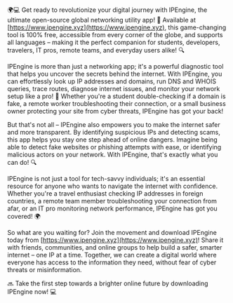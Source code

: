 🌍💻 Get ready to revolutionize your digital journey with IPEngine, the ultimate open-source global networking utility app! 🚀 Available at [https://www.ipengine.xyz](https://www.ipengine.xyz), this game-changing tool is 100% free, accessible from every corner of the globe, and supports all languages – making it the perfect companion for students, developers, travelers, IT pros, remote teams, and everyday users alike! 🔍

IPEngine is more than just a networking app; it's a powerful diagnostic tool that helps you uncover the secrets behind the internet. With IPEngine, you can effortlessly look up IP addresses and domains, run DNS and WHOIS queries, trace routes, diagnose internet issues, and monitor your network setup like a pro! 📡 Whether you're a student double-checking if a domain is fake, a remote worker troubleshooting their connection, or a small business owner protecting your site from cyber threats, IPEngine has got your back!

But that's not all – IPEngine also empowers you to make the internet safer and more transparent. By identifying suspicious IPs and detecting scams, this app helps you stay one step ahead of online dangers. Imagine being able to detect fake websites or phishing attempts with ease, or identifying malicious actors on your network. With IPEngine, that's exactly what you can do! 🔍

IPEngine is not just a tool for tech-savvy individuals; it's an essential resource for anyone who wants to navigate the internet with confidence. Whether you're a travel enthusiast checking IP addresses in foreign countries, a remote team member troubleshooting your connection from afar, or an IT pro monitoring network performance, IPEngine has got you covered! 🌍

So what are you waiting for? Join the movement and download IPEngine today from [https://www.ipengine.xyz](https://www.ipengine.xyz)! Share it with friends, communities, and online groups to help build a safer, smarter internet – one IP at a time. Together, we can create a digital world where everyone has access to the information they need, without fear of cyber threats or misinformation.

🔜 Take the first step towards a brighter online future by downloading IPEngine now! 💻